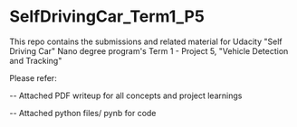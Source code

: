 # SelfDrivingCar_Term1_P5
This repo contains the submissions and related material for Udacity "Self Driving Car" Nano degree program's Term 1 - Project 5, "Vehicle Detection and Tracking"

Please refer:

-- Attached PDF writeup for all concepts and project learnings

-- Attached python files/ pynb for code
